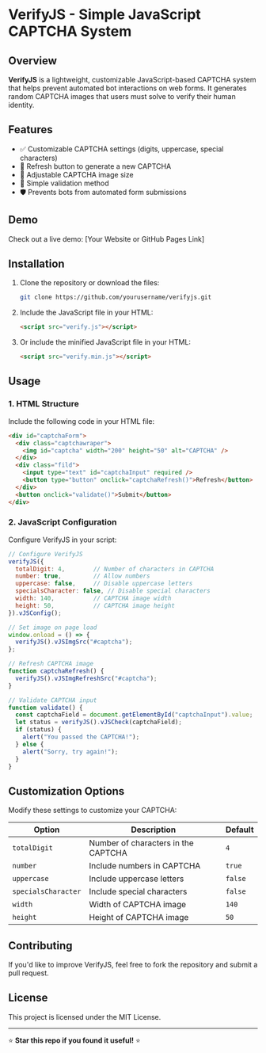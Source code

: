 # VerifyJS - Simple JavaScript CAPTCHA System

## Overview

**VerifyJS** is a lightweight, customizable JavaScript-based CAPTCHA system that helps prevent automated bot interactions on web forms. It generates random CAPTCHA images that users must solve to verify their human identity.

## Features

- ✅ Customizable CAPTCHA settings (digits, uppercase, special characters)
- 🔄 Refresh button to generate a new CAPTCHA
- 🎨 Adjustable CAPTCHA image size
- 📜 Simple validation method
- 🛡️ Prevents bots from automated form submissions

## Demo

Check out a live demo: [Your Website or GitHub Pages Link]

## Installation

1. Clone the repository or download the files:
   ```sh
   git clone https://github.com/yourusername/verifyjs.git
   ```
2. Include the JavaScript file in your HTML:
   ```html
   <script src="verify.js"></script>
   ```
3. Or include the minified JavaScript file in your HTML:
   ```html
   <script src="verify.min.js"></script>
   ```

## Usage

### 1. HTML Structure

Include the following code in your HTML file:

```html
<div id="captchaForm">
  <div class="captchawraper">
    <img id="captcha" width="200" height="50" alt="CAPTCHA" />
  </div>
  <div class="fild">
    <input type="text" id="captchaInput" required />
    <button type="button" onclick="captchaRefresh()">Refresh</button>
  </div>
  <button onclick="validate()">Submit</button>
</div>
```

### 2. JavaScript Configuration

Configure VerifyJS in your script:

```js
// Configure VerifyJS
verifyJS({
  totalDigit: 4,        // Number of characters in CAPTCHA
  number: true,         // Allow numbers
  uppercase: false,     // Disable uppercase letters
  specialsCharacter: false, // Disable special characters
  width: 140,           // CAPTCHA image width
  height: 50,           // CAPTCHA image height
}).vJSConfig();

// Set image on page load
window.onload = () => {
  verifyJS().vJSImgSrc("#captcha");
};

// Refresh CAPTCHA image
function captchaRefresh() {
  verifyJS().vJSImgRefreshSrc("#captcha");
}

// Validate CAPTCHA input
function validate() {
  const captchaField = document.getElementById("captchaInput").value;
  let status = verifyJS().vJSCheck(captchaField);
  if (status) {
    alert("You passed the CAPTCHA!");
  } else {
    alert("Sorry, try again!");
  }
}
```

## Customization Options

Modify these settings to customize your CAPTCHA:

| Option              | Description                         | Default |
| ------------------- | ----------------------------------- | ------- |
| `totalDigit`        | Number of characters in the CAPTCHA | `4`     |
| `number`            | Include numbers in CAPTCHA          | `true`  |
| `uppercase`         | Include uppercase letters           | `false` |
| `specialsCharacter` | Include special characters          | `false` |
| `width`             | Width of CAPTCHA image              | `140`   |
| `height`            | Height of CAPTCHA image             | `50`    |

## Contributing

If you'd like to improve VerifyJS, feel free to fork the repository and submit a pull request.

## License

This project is licensed under the MIT License.

---

⭐ **Star this repo if you found it useful!** ⭐
